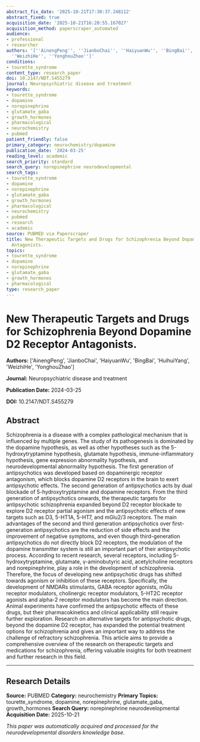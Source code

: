 ```yaml
---
abstract_fix_date: '2025-10-21T17:30:37.248112'
abstract_fixed: true
acquisition_date: '2025-10-21T16:20:55.167027'
acquisition_method: paperscraper_automated
audience:
- professional
- researcher
authors: '[''AinengPeng'', ''JianboChai'', ''HaiyuanWu'', ''BingBai'', ''HuihuiYang'',
  ''WeizhiHe'', ''YonghouZhao'']'
conditions:
- tourette_syndrome
content_type: research_paper
doi: 10.2147/NDT.S455279
journal: Neuropsychiatric disease and treatment
keywords:
- tourette_syndrome
- dopamine
- norepinephrine
- glutamate_gaba
- growth_hormones
- pharmacological
- neurochemistry
- pubmed
patient_friendly: false
primary_category: neurochemistry/dopamine
publication_date: '2024-03-25'
reading_level: academic
search_priority: standard
search_query: norepinephrine neurodevelopmental
search_tags:
- tourette_syndrome
- dopamine
- norepinephrine
- glutamate_gaba
- growth_hormones
- pharmacological
- neurochemistry
- pubmed
- research
- academic
source: PUBMED via Paperscraper
title: New Therapeutic Targets and Drugs for Schizophrenia Beyond Dopamine D2 Receptor
  Antagonists.
topics:
- tourette_syndrome
- dopamine
- norepinephrine
- glutamate_gaba
- growth_hormones
- pharmacological
type: research_paper
---
```


# New Therapeutic Targets and Drugs for Schizophrenia Beyond Dopamine D2 Receptor Antagonists.

**Authors:** ['AinengPeng', 'JianboChai', 'HaiyuanWu', 'BingBai', 'HuihuiYang', 'WeizhiHe', 'YonghouZhao']

**Journal:** Neuropsychiatric disease and treatment

**Publication Date:** 2024-03-25

**DOI:** 10.2147/NDT.S455279

## Abstract

Schizophrenia is a disease with a complex pathological mechanism that is influenced by multiple genes. The study of its pathogenesis is dominated by the dopamine hypothesis, as well as other hypotheses such as the 5-hydroxytryptamine hypothesis, glutamate hypothesis, immune-inflammatory hypothesis, gene expression abnormality hypothesis, and neurodevelopmental abnormality hypothesis. The first generation of antipsychotics was developed based on dopaminergic receptor antagonism, which blocks dopamine D2 receptors in the brain to exert antipsychotic effects. The second generation of antipsychotics acts by dual blockade of 5-hydroxytryptamine and dopamine receptors. From the third generation of antipsychotics onwards, the therapeutic targets for antipsychotic schizophrenia expanded beyond D2 receptor blockade to explore D2 receptor partial agonism and the antipsychotic effects of new targets such as D3, 5-HT1A, 5-HT7, and mGlu2/3 receptors. The main advantages of the second and third generation antipsychotics over first-generation antipsychotics are the reduction of side effects and the improvement of negative symptoms, and even though third-generation antipsychotics do not directly block D2 receptors, the modulation of the dopamine transmitter system is still an important part of their antipsychotic process. According to recent research, several receptors, including 5-hydroxytryptamine, glutamate, γ-aminobutyric acid, acetylcholine receptors and norepinephrine, play a role in the development of schizophrenia. Therefore, the focus of developing new antipsychotic drugs has shifted towards agonism or inhibition of these receptors. Specifically, the development of NMDARs stimulants, GABA receptor agonists, mGlu receptor modulators, cholinergic receptor modulators, 5-HT2C receptor agonists and alpha-2 receptor modulators has become the main direction. Animal experiments have confirmed the antipsychotic effects of these drugs, but their pharmacokinetics and clinical applicability still require further exploration. Research on alternative targets for antipsychotic drugs, beyond the dopamine D2 receptor, has expanded the potential treatment options for schizophrenia and gives an important way to address the challenge of refractory schizophrenia. This article aims to provide a comprehensive overview of the research on therapeutic targets and medications for schizophrenia, offering valuable insights for both treatment and further research in this field.

---

## Research Details

**Source:** PUBMED
**Category:** neurochemistry
**Primary Topics:** tourette_syndrome, dopamine, norepinephrine, glutamate_gaba, growth_hormones
**Search Query:** norepinephrine neurodevelopmental
**Acquisition Date:** 2025-10-21

*This paper was automatically acquired and processed for the neurodevelopmental disorders knowledge base.*
